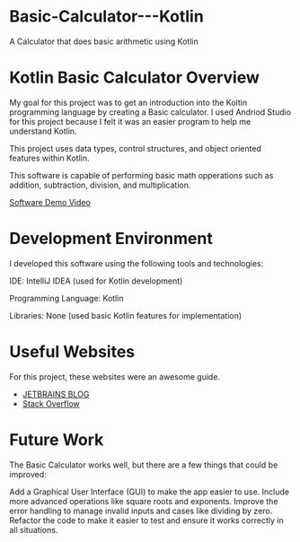 # Basic-Calculator---Kotlin
A Calculator that does basic arithmetic using Kotlin

# Kotlin Basic Calculator Overview

My goal for this project was to get an introduction into the Koltin programming language by creating a Basic calculator. I used Andriod Studio for this project because I felt it was an easier program to help me understand Kotlin.

This project uses data types, control structures, and object oriented features within Kotlin.

This software is capable of performing basic math opperations such as addition, subtraction, division, and multiplication.


[Software Demo Video]([http://youtube.link.goes.here](https://youtu.be/5bpQLBqNO9Y))

# Development Environment

I developed this software using the following tools and technologies:

IDE: IntelliJ IDEA (used for Kotlin development)

Programming Language: Kotlin

Libraries: None (used basic Kotlin features for implementation)

# Useful Websites

For this project, these websites were an awesome guide.

- [JETBRAINS BLOG](https://blog.jetbrains.com/kotlin/)
- [Stack Overflow](https://stackoverflow.com/questions)

# Future Work

The Basic Calculator works well, but there are a few things that could be improved:

Add a Graphical User Interface (GUI) to make the app easier to use.
Include more advanced operations like square roots and exponents.
Improve the error handling to manage invalid inputs and cases like dividing by zero.
Refactor the code to make it easier to test and ensure it works correctly in all situations.
